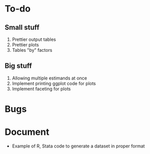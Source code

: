 # To-do

## Small stuff

1. Prettier output tables
1. Prettier plots
1. Tables "by" factors

## Big stuff

1. Allowing multiple estimands at once
1. Implement printing ggplot code for plots
1. Implement faceting for plots

# Bugs

# Document

* Example of R, Stata code to generate a dataset in proper format
